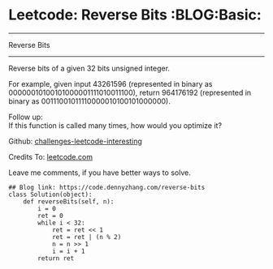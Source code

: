 # Leetcode: Reverse Bits     :BLOG:Basic:


---

Reverse Bits  

---

Reverse bits of a given 32 bits unsigned integer.  

For example, given input 43261596 (represented in binary as 00000010100101000001111010011100), return 964176192 (represented in binary as 00111001011110000010100101000000).  

Follow up:  
If this function is called many times, how would you optimize it?  

Github: [challenges-leetcode-interesting](https://github.com/DennyZhang/challenges-leetcode-interesting/tree/master/reverse-bits)  

Credits To: [leetcode.com](https://leetcode.com/problems/reverse-bits/description/)  

Leave me comments, if you have better ways to solve.  

    ## Blog link: https://code.dennyzhang.com/reverse-bits
    class Solution(object):
        def reverseBits(self, n):
            i = 0
            ret = 0
            while i < 32:
                ret = ret << 1
                ret = ret | (n % 2)
                n = n >> 1
                i = i + 1
            return ret